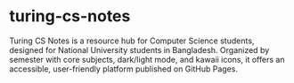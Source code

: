 # turing-cs-notes
Turing CS Notes is a resource hub for Computer Science students, designed for National University students in Bangladesh. Organized by semester with core subjects, dark/light mode, and kawaii icons, it offers an accessible, user-friendly platform published on GitHub Pages.
